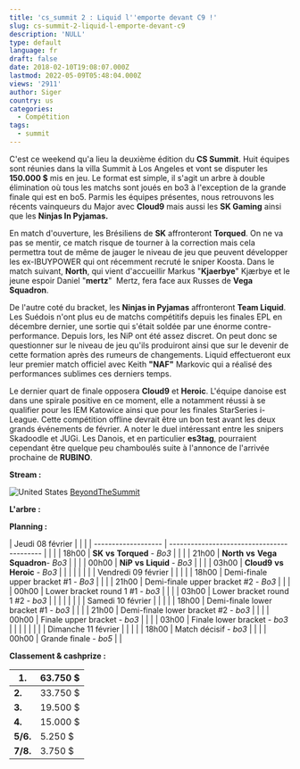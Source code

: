 ```yaml
---
title: 'cs_summit 2 : Liquid l''emporte devant C9 !'
slug: cs-summit-2-liquid-l-emporte-devant-c9
description: 'NULL'
type: default
language: fr
draft: false
date: 2018-02-10T19:08:07.000Z
lastmod: 2022-05-09T05:48:04.000Z
views: '2911'
author: Siger
country: us
categories:
  - Compétition
tags:
  - summit
---
```

C'est ce weekend qu'a lieu la deuxième édition du **CS Summit**. Huit équipes sont réunies dans la villa Summit à Los Angeles et vont se disputer les **150.000 $** mis en jeu. Le format est simple, il s'agit un arbre à double élimination où tous les matchs sont joués en bo3 à l'exception de la grande finale qui est en bo5\. Parmis les équipes présentes, nous retrouvons les récents vainqueurs du Major avec **Cloud9** mais aussi les **SK Gaming** ainsi que les **Ninjas In Pyjamas.**

En match d'ouverture, les Brésiliens de **SK** affronteront **Torqued**. On ne va pas se mentir, ce match risque de tourner à la correction mais cela permettra tout de même de jauger le niveau de jeu que peuvent développer les ex-IBUYPOWER qui ont récemment recruté le sniper Koosta. Dans le match suivant, **North**, qui vient d'accueillir Markus "**Kjaerbye**" Kjærbye et le jeune espoir Daniel  "**mertz**" ⁠ Mertz, fera face aux Russes de **Vega Squadron**.

De l'autre coté du bracket, les **Ninjas in Pyjamas** affronteront **Team Liquid**. Les Suédois n'ont plus eu de matchs compétitifs depuis les finales EPL en décembre dernier, une sortie qui s'était soldée par une énorme contre-performance. Depuis lors, les NiP ont été assez discret. On peut donc se questionner sur le niveau de jeu qu'ils produiront ainsi que sur le devenir de cette formation après des rumeurs de changements. Liquid effectueront eux leur premier match officiel avec Keith **"NAF"** Markovic qui a réalisé des performances sublimes ces derniers temps. 

Le dernier quart de finale opposera **Cloud9** et **Heroic**. L'équipe danoise est dans une spirale positive en ce moment, elle a notamment réussi à se qualifier pour les IEM Katowice ainsi que pour les finales StarSeries i-League. Cette compétition offline devrait être un bon test avant les deux grands événements de février. A noter le duel intéressant entre les snipers Skadoodle et JUGi. Les Danois, et en particulier **es3tag**, pourraient cependant être quelque peu chamboulés suite à l'annonce de l'arrivée prochaine de **RUBINO**.

**Stream :**

![United States](/images/countries/us.svg)⁠ [BeyondTheSummit](https://www.twitch.tv/beyondthesummit)

**L'arbre :** 

**Planning :** 

| Jeudi 08 février    |                                            |  |
| ------------------- | ------------------------------------------ |  |
| | 18h00             | **SK** **vs** **Torqued** \- _Bo3_         |  |
| | 21h00             | **North** **vs** **Vega Squadron**\- _Bo3_ |  |
| | 00h00             | **NiP** **vs** **Liquid** \- _Bo3_         |  |
| | 03h00             | **Cloud9** **vs** **Heroic** \- _Bo3_      |  |
| |                   |                                            |  |
| Vendredi 09 février |                                            |  |
| | 18h00             | Demi-finale upper bracket #1 - _Bo3_       |  |
| | 21h00             | Demi-finale upper bracket #2 - _Bo3_       |  |
| | 00h00             | Lower bracket round 1 #1 - _bo3_           |  |
| | 03h00             | Lower bracket round 1 #2 - _bo3_           |  |
| |                   |                                            |  |
| Samedi 10 février   |                                            |  |
| | 18h00             | Demi-finale lower bracket #1 - _bo3_       |  |
| | 21h00             | Demi-finale lower bracket #2 - _bo3_       |  |
| | 00h00             | Finale upper bracket - _bo3_               |  |
| | 03h00             | Finale lower bracket - _bo3_               |  |
| |                   |                                            |  |
| Dimanche 11 février |                                            |  |
| | 18h00             | Match décisif - _bo3_                      |  |
| | 00h00             | Grande finale - _bo5_                      |  |

**Classement & cashprize :**

| **1.**   | 63.750 $ |
| -------- | -------- |
| **2.**   | 33.750 $ |
| **3.**   | 19.500 $ |
| **4.**   | 15.000 $ |
| **5/6.** | 5.250 $  |
| **7/8.** | 3.750 $  |

  
